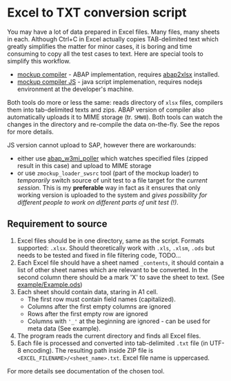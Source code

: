 # Excel to TXT conversion script #

You may have a lot of data prepared in Excel files. Many files, many sheets in each. Although Ctrl+C in Excel actually copies TAB-delimited text which greatly simplifies the matter for minor cases, it is boring and time consuming to copy all the test cases to text. Here are special tools to simplify this workflow.

- [mockup compiler](https://github.com/sbcgua/mockup_compiler) - ABAP implementation, requires [abap2xlsx](https://github.com/ivanfemia/abap2xlsx) installed.
- [mockup compiler JS](https://github.com/sbcgua/mockup-compiler-js) - java script implemenation, requires nodejs environment at the developer's machine.

Both tools do more or less the same: reads directory of `xlsx` files, compilers them into tab-delimited texts and zips. ABAP version of compiler also automatically uploads it to MIME storage (tr. `SMW0`). Both tools can watch the changes in the directory and re-compile the data on-the-fly. See the repos for more details.

JS version cannot upload to SAP, however there are workarounds:
- either use [abap_w3mi_poller](https://github.com/sbcgua/abap_w3mi_poller) which watches specified files (zipped result in this case) and upload to MIME storage
- or use `zmockup_loader_swsrc` tool (part of the mockup loader) to _temporarily_ switch source of unit test to a file target for the _current session_. This is my **preferable** way in fact as it ensures that only working version is uploaded to the system and _gives possibility for different people to work on different parts of unit test (!)_. 

## Requirement to source ##

1. Excel files should be in one directory, same as the script. Formats supported: `.xlsx`. Should theoretically work with `.xls`, `.xlsm`, `.ods` but needs to be tested and fixed in file filtering code, TODO...
2. Each Excel file should have a sheet named `_contents`, it should contain a list of other sheet names which are relevant to be converted. In the second column there should be a mark 'X' to save the sheet to text. (See [example/Example.ods](../example/Example.ods)) 
3. Each sheet should contain data, staring in A1 cell. 
    * The first row must contain field names (capitalized).
    * Columns after the first empty columns are ignored
    * Rows after the first empty row are ignored
    * Columns with `'_'` at the beginning are ignored - can be used for meta data (See example).
4. The program reads the current directory and finds all Excel files. 
5. Each file is processed and converted into tab-delimited `.txt` file (in UTF-8 encoding). The resulting path inside ZIP file is `<EXCEL_FILENAME>/<sheet_name>.txt`. Excel file name is uppercased.

For more details see documentation of the chosen tool.